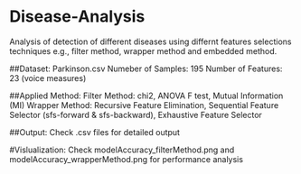 # Disease-Analysis
Analysis of detection of different diseases using differnt features selections techniques e.g., filter method, wrapper method and embedded method.

##Dataset: 
Parkinson.csv 
Numeber of Samples: 195
Number of Features: 23 (voice measures)

##Applied Method:
Filter Method: chi2, ANOVA F test, Mutual Information (MI)
Wrapper Method: Recursive Feature Elimination, Sequential Feature Selector (sfs-forward & sfs-backward), Exhaustive Feature Selector

##Output:
Check .csv files for detailed output

#Vislualization:
Check modelAccuracy_filterMethod.png and modelAccuracy_wrapperMethod.png for performance analysis 

